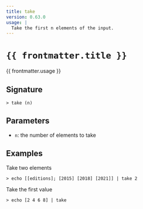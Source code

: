```yaml
---
title: take
version: 0.63.0
usage: |
  Take the first n elements of the input.
---
```


<script>
  import { usePageFrontmatter } from '@vuepress/client';
  export default { computed: { frontmatter() { return usePageFrontmatter().value; } } }
</script>

# <code>{{ frontmatter.title }}</code>

<div style='white-space: pre-wrap;'>{{ frontmatter.usage }}</div>

## Signature

```> take (n)```

## Parameters

 -  `n`: the number of elements to take

## Examples

Take two elements
```shell
> echo [[editions]; [2015] [2018] [2021]] | take 2
```

Take the first value
```shell
> echo [2 4 6 8] | take
```
